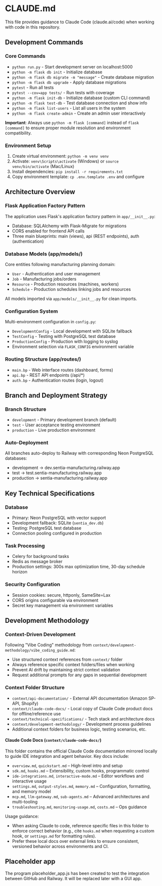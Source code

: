 # CLAUDE.md

This file provides guidance to Claude Code (claude.ai/code) when working with code in this repository.

## Development Commands

### Core Commands
- `python run.py` - Start development server on localhost:5000
- `python -m flask db init` - Initialize database
- `python -m flask db migrate -m "message"` - Create database migration
- `python -m flask db upgrade` - Apply database migrations
- `pytest` - Run all tests
- `pytest --cov=app tests/` - Run tests with coverage
- `python -m flask init-db` - Initialize database (custom CLI command)
- `python -m flask test-db` - Test database connection and show info
- `python -m flask list-users` - List all users in the system
- `python -m flask create-admin` - Create an admin user interactively

**Important**: Always use `python -m flask [command]` instead of `flask [command]` to ensure proper module resolution and environment compatibility.

### Environment Setup
1. Create virtual environment: `python -m venv venv`
2. Activate: `venv\Scripts\activate` (Windows) or `source venv/bin/activate` (Mac/Linux)
3. Install dependencies: `pip install -r requirements.txt`
4. Copy environment template: `cp .env.template .env` and configure

## Architecture Overview

### Flask Application Factory Pattern
The application uses Flask's application factory pattern in `app/__init__.py`:
- Database: SQLAlchemy with Flask-Migrate for migrations
- CORS enabled for frontend API calls
- Three main blueprints: main (views), api (REST endpoints), auth (authentication)

### Database Models (app/models/)
Core entities following manufacturing planning domain:
- `User` - Authentication and user management
- `Job` - Manufacturing jobs/orders
- `Resource` - Production resources (machines, workers)
- `Schedule` - Production schedules linking jobs and resources

All models imported via `app/models/__init__.py` for clean imports.

### Configuration System
Multi-environment configuration in `config.py`:
- `DevelopmentConfig` - Local development with SQLite fallback
- `TestConfig` - Testing with PostgreSQL test database
- `ProductionConfig` - Production with logging to syslog
- Environment selection via `FLASK_CONFIG` environment variable

### Routing Structure (app/routes/)
- `main.bp` - Web interface routes (dashboard, forms)
- `api.bp` - REST API endpoints (/api/*)
- `auth.bp` - Authentication routes (login, logout)

## Branch and Deployment Strategy

### Branch Structure
- `development` - Primary development branch (default)
- `test` - User acceptance testing environment
- `production` - Live production environment

### Auto-Deployment
All branches auto-deploy to Railway with corresponding Neon PostgreSQL databases:
- development → dev.sentia-manufacturing.railway.app
- test → test.sentia-manufacturing.railway.app  
- production → sentia-manufacturing.railway.app

## Key Technical Specifications

### Database
- Primary: Neon PostgreSQL with vector support
- Development fallback: SQLite (`sentia_dev.db`)
- Testing: PostgreSQL test database
- Connection pooling configured in production

### Task Processing
- Celery for background tasks
- Redis as message broker
- Production settings: 300s max optimization time, 30-day schedule horizon

### Security Configuration
- Session cookies: secure, httponly, SameSite=Lax
- CORS origins configurable via environment
- Secret key management via environment variables

## Development Methodology

### Context-Driven Development
Following "Vibe Coding" methodology from `context/development-methodology/vibe_coding_guide.md`:
- Use structured context references from `context/` folder
- Always reference specific context folders/files when working
- Prevent AI drift by maintaining strict context validation
- Request additional prompts for any gaps in sequential development

### Context Folder Structure
- `context/api-documentation/` - External API documentation (Amazon SP-API, Shopify)
- `context/claude-code-docs/` - Local copy of Claude Code product docs for offline/reference use
- `context/technical-specifications/` - Tech stack and architecture docs
- `context/development-methodology/` - Development process guidelines
- Additional context folders for business logic, testing scenarios, etc.

#### Claude Code Docs (`context/claude-code-docs/`)
This folder contains the official Claude Code documentation mirrored locally to guide IDE integration and agent behavior. Key docs include:
- `overview.md`, `quickstart.md` – High-level intro and setup
- `sdk.md`, `hooks.md` – Extensibility, custom hooks, programmatic control
- `ide-integrations.md`, `interactive-mode.md` – Editor workflows and interactive usage
- `settings.md`, `output-styles.md`, `memory.md` – Configuration, formatting, and memory model
- `mcp.md`, `llm-gateway.md`, `sub-agents.md` – Advanced architectures and multi-tooling
- `troubleshooting.md`, `monitoring-usage.md`, `costs.md` – Ops guidance

Usage guidance:
- When asking Claude to code, reference specific files in this folder to enforce correct behavior (e.g., cite `hooks.md` when requesting a custom hook, or `settings.md` for formatting rules).
- Prefer these local docs over external links to ensure consistent, versioned behavior across environments and CI.

## Placeholder app

The program placeholder_app.js has been created to test the integration between GitHub and Railway. It will be replaced later with a GUI app.